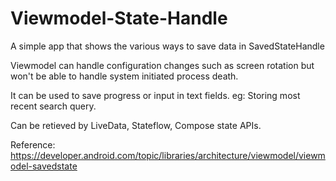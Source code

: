 ﻿# Viewmodel-State-Handle
A simple app that shows the various ways to save data in SavedStateHandle


Viewmodel can handle configuration changes such as screen rotation but won't be able to handle system initiated process death.

It can be used to save progress or input in text fields.
eg: Storing most recent search query.

Can be retieved by LiveData, Stateflow, Compose state APIs.

Reference: https://developer.android.com/topic/libraries/architecture/viewmodel/viewmodel-savedstate

